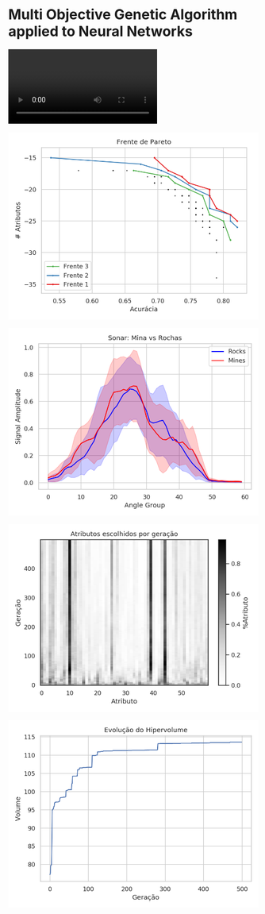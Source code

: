 Multi Objective Genetic Algorithm applied to Neural Networks
============================================================

![Evolution](imgs/pareto.mp4)

![Pareto Front](imgs/frentepareto.png)

![Dataset deviatiton](imgs/plot_deviation.png)

![Feature Selection](imgs/mlp/mlp_feature_evolution.png)

![Hypervolume](imgs/mlp/mlp_hypervol_evolution.png)

